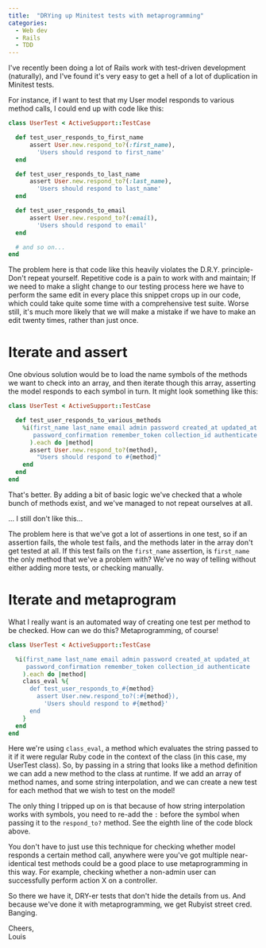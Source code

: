 ```yaml
---
title:  "DRYing up Minitest tests with metaprogramming"
categories:
  - Web dev
  - Rails
  - TDD
---
```


I've recently been doing a lot of Rails work with test-driven development
(naturally), and I've found it's very easy to get a hell of a lot of
duplication in Minitest tests.

For instance, if I want to test that my User model responds to various method
calls, I could end up with code like this:

```ruby
class UserTest < ActiveSupport::TestCase

  def test_user_responds_to_first_name
      assert User.new.respond_to?(:first_name),
        'Users should respond to first_name'
  end

  def test_user_responds_to_last_name
      assert User.new.respond_to?(:last_name),
        'Users should respond to last_name'
  end

  def test_user_responds_to_email
      assert User.new.respond_to?(:email),
        'Users should respond to email'
  end

  # and so on...
end
```

The problem here is that code like this heavily violates the D.R.Y. principle-
Don't repeat yourself. Repetitive code is a pain to work with and maintain; If
we need to make a slight change to our testing process here we have to perform
the same edit in every place this snippet crops up in our code, which could
take quite some time with a comprehensive test suite. Worse still, it's much
more likely that we will make a mistake if we have to make an edit twenty
times, rather than just once.

# Iterate and assert

One obvious solution would be to load the name symbols of the methods we want
to check into an array, and then iterate though this array, asserting the model
responds to each symbol in turn. It might look something like this:

```ruby
class UserTest < ActiveSupport::TestCase

  def test_user_responds_to_various_methods
    %i(first_name last_name email admin password created_at updated_at
       password_confirmation remember_token collection_id authenticate
      ).each do |method|
      assert User.new.respond_to?(method),
        "Users should respond to #{method}"
    end
  end
end
```

That's better. By adding a bit of basic logic we've checked that a whole bunch
of methods exist, and we've managed to not repeat ourselves at all.

... I still don't like this...

The problem here is that we've got a lot of assertions in one test, so if an
assertion fails, the whole test fails, and the methods later in the array don't
get tested at all. If this test fails on the `first_name` assertion, is
`first_name` the only method that we've a problem with? We've no way of telling
without either adding more tests, or checking manually.

# Iterate and metaprogram

What I really want is an automated way of creating one test per method to be
checked. How can we do this? Metaprogramming, of course!

```ruby
class UserTest < ActiveSupport::TestCase

  %i(first_name last_name email admin password created_at updated_at
     password_confirmation remember_token collection_id authenticate
    ).each do |method|
    class_eval %{
      def test_user_responds_to_#{method}
        assert User.new.respond_to?(:#{method}),
          'Users should respond to #{method}'
      end
    }
  end
end
```

Here we're using `class_eval`, a method which evaluates the string passed to it
if it were regular Ruby code in the context of the class (in this case, my
UserTest class). So, by passing in a string that looks like a method definition
we can add a new method to the class at runtime. If we add an array of method
names, and some string interpolation, and we can create a new test for each
method that we wish to test on the model! 

The only thing I tripped up on is that because of how string interpolation
works with symbols, you need to re-add the `:` before the symbol when passing
it to the `respond_to?` method. See the eighth line of the code block above.

You don't have to just use this technique for checking whether model responds a
certain method call, anywhere were you've got multiple near-identical test
methods could be a good place to use metaprogramming in this way. For example,
checking whether a non-admin user can successfully perform action X on a
controller.

So there we have it, DRY-er tests that don't hide the details from us. And
because we've done it with metaprogramming, we get Rubyist street cred.
Banging.

Cheers,  
Louis
